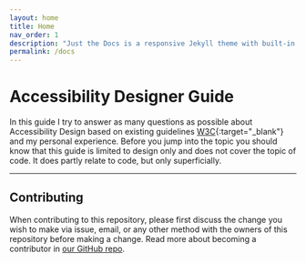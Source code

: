 ```yaml
---
layout: home
title: Home
nav_order: 1
description: "Just the Docs is a responsive Jekyll theme with built-in search that is easily customizable and hosted on GitHub Pages."
permalink: /docs
---
```


# Accessibility Designer Guide
In this guide I try to answer as many questions as possible about Accessibility Design based on existing guidelines [W3C](https://www.w3.org/WAI/standards-guidelines "W3C Website"){:target="_blank"} and my personal experience. Before you jump into the topic you should know that this guide is limited to design only and does not cover the topic of code. It does partly relate to code, but only superficially.

---

## Contributing

When contributing to this repository, please first discuss the change you wish to make via issue,
email, or any other method with the owners of this repository before making a change. Read more about becoming a contributor in [our GitHub repo](https://github.com/NMA93/Accessibility-Designer-Guide).
